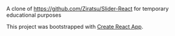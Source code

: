 A clone of https://github.com/Ziratsu/Slider-React for temporary educational purposes

This project was bootstrapped with [Create React App](https://github.com/facebook/create-react-app).

